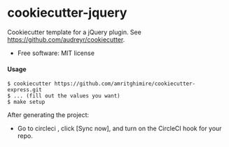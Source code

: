 # cookiecutter-jquery

Cookiecutter template for a jQuery plugin. See https://github.com/audreyr/cookiecutter.

* Free software: MIT license

#### Usage

```
$ cookiecutter https://github.com/amritghimire/cookiecutter-express.git
$ ... (fill out the values you want)
$ make setup
```

After generating the project:

* Go to circleci , click [Sync now], and turn on the CircleCI hook for your repo.